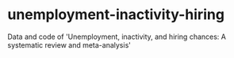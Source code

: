 # unemployment-inactivity-hiring
Data and code of 'Unemployment, inactivity, and hiring chances: A systematic review and meta-analysis'
